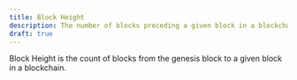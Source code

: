 ```yaml
---
title: Block Height
description: The number of blocks preceding a given block in a blockchain
draft: true
---
```


Block Height is the count of blocks from the genesis block to a given block in a blockchain. 

